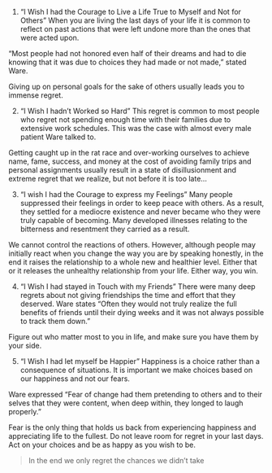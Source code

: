 

1. “I Wish I had the Courage to Live a Life True to Myself and Not for Others”
When you are living the last days of your life it is common to reflect on past actions that were left undone more than the ones that were acted upon.

“Most people had not honored even half of their dreams and had to die knowing that it was due to choices they had made or not made,” stated Ware.

Giving up on personal goals for the sake of others usually leads you to immense regret.

2. “I Wish I hadn’t Worked so Hard”
This regret is common to most people who regret not spending enough time with their families due to extensive work schedules. This was the case with almost every male patient Ware talked to.

Getting caught up in the rat race and over-working ourselves to achieve name, fame, success, and money at the cost of avoiding family trips and personal assignments usually result in a state of disillusionment and extreme regret that we realize, but not before it is too late…

3. “I wish I had the Courage to express my Feelings”
Many people suppressed their feelings in order to keep peace with others. As a result, they settled for a mediocre existence and never became who they were truly capable of becoming. Many developed illnesses relating to the bitterness and resentment they carried as a result.

We cannot control the reactions of others. However, although people may initially react when you change the way you are by speaking honestly, in the end it raises the relationship to a whole new and healthier level. Either that or it releases the unhealthy relationship from your life. Either way, you win.

4. “I Wish I had stayed in Touch with my Friends”
There were many deep regrets about not giving friendships the time and effort that they deserved. Ware states “Often they would not truly realize the full benefits of friends until their dying weeks and it was not always possible to track them down.”

Figure out who matter most to you in life, and make sure you have them by your side.

5. “I Wish I had let myself be Happier”
Happiness is a choice rather than a consequence of situations. It is important we make choices based on our happiness and not our fears.

Ware expressed “Fear of change had them pretending to others and to their selves that they were content, when deep within, they longed to laugh properly.”

Fear is the only thing that holds us back from experiencing happiness and appreciating life to the fullest. Do not leave room for regret in your last days. Act on your choices and be as happy as you wish to be.

> In the end we only regret the chances we didn’t take
